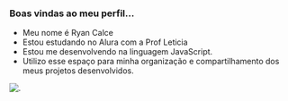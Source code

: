 ### Boas vindas ao meu perfil...

- Meu nome é Ryan Calce 
- Estou estudando no Alura com a Prof Leticia 
- Estou me desenvolvendo na linguagem JavaScript.
- Utilizo esse espaço para minha organização e compartilhamento dos meus projetos desenvolvidos. 

![.](https://tenor.com/bmQDz.gif)
